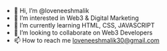 - 👋 Hi, I’m @loveneeshmalik
- 👀 I’m interested in Web3 & Digital Marketing
- 🌱 I’m currently learning HTML, CSS, JAVASCRIPT
- 💞️ I’m looking to collaborate on Web3 Developers
- 📫 How to reach me loveneeshmalik30@gmail.com

<!---
loveneeshmalik/loveneeshmalik is a ✨ special ✨ repository because its `README.md` (this file) appears on your GitHub profile.
You can click the Preview link to take a look at your changes.
--->
